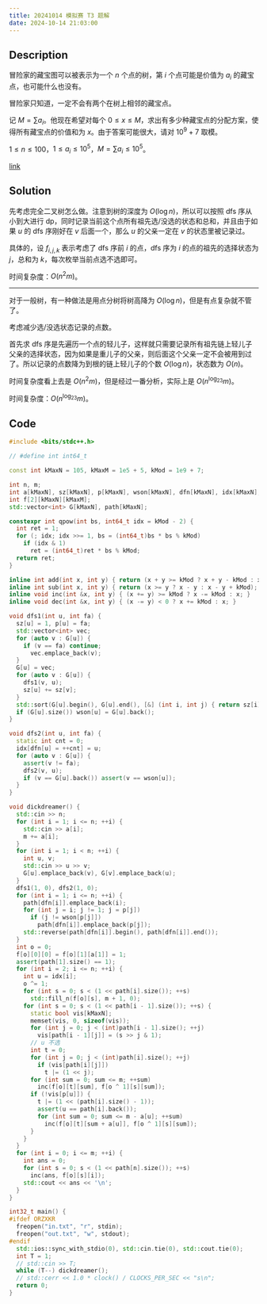 ```yaml
---
title: 20241014 模拟赛 T3 题解
date: 2024-10-14 21:03:00
---
```


## Description

冒险家的藏宝图可以被表示为一个 $n$ 个点的树，第 $i$ 个点可能是价值为 $a_i$ 的藏宝点，也可能什么也没有。

冒险家只知道，一定不会有两个在树上相邻的藏宝点。

记 $M=\sum a_i$。他现在希望对每个 $0\le x\le M$，求出有多少种藏宝点的分配方案，使得所有藏宝点的价值和为 $x$。由于答案可能很大，请对 $10^9+7$ 取模。

$1\le n\le 100$，$1\le a_i\le 10^5$，$M=\sum a_i\le 10^5$。

[link](http://zhengruioi.com/contest/1696/problem/2972)

## Solution

先考虑完全二叉树怎么做。注意到树的深度为 $O(\log n)$，所以可以按照 dfs 序从小到大进行 dp，同时记录当前这个点所有祖先选/没选的状态和总和，并且由于如果 $u$ 的 dfs 序刚好在 $v$ 后面一个，那么 $u$ 的父亲一定在 $v$ 的状态里被记录过。

具体的，设 $f_{i,j,k}$ 表示考虑了 dfs 序前 $i$ 的点，dfs 序为 $i$ 的点的祖先的选择状态为 $j$，总和为 $k$，每次枚举当前点选不选即可。

时间复杂度：$O(n^2m)$。

------------

对于一般树，有一种做法是用点分树将树高降为 $O(\log n)$，但是有点复杂就不管了。

考虑减少选/没选状态记录的点数。

首先求 dfs 序是先遍历一个点的轻儿子，这样就只需要记录所有祖先链上轻儿子父亲的选择状态，因为如果是重儿子的父亲，则后面这个父亲一定不会被用到过了。所以记录的点数降为到根的链上轻儿子的个数 $O(\log n)$，状态数为 $O(n)$。

时间复杂度看上去是 $O(n^2m)$，但是经过一番分析，实际上是 $O(n^{\log_23}m)$。

时间复杂度：$O(n^{\log_23}m)$。

## Code

```cpp
#include <bits/stdc++.h>

// #define int int64_t

const int kMaxN = 105, kMaxM = 1e5 + 5, kMod = 1e9 + 7;

int n, m;
int a[kMaxN], sz[kMaxN], p[kMaxN], wson[kMaxN], dfn[kMaxN], idx[kMaxN];
int f[2][kMaxN][kMaxM];
std::vector<int> G[kMaxN], path[kMaxN];

constexpr int qpow(int bs, int64_t idx = kMod - 2) {
  int ret = 1;
  for (; idx; idx >>= 1, bs = (int64_t)bs * bs % kMod)
    if (idx & 1)
      ret = (int64_t)ret * bs % kMod;
  return ret;
}

inline int add(int x, int y) { return (x + y >= kMod ? x + y - kMod : x + y); }
inline int sub(int x, int y) { return (x >= y ? x - y : x - y + kMod); }
inline void inc(int &x, int y) { (x += y) >= kMod ? x -= kMod : x; }
inline void dec(int &x, int y) { (x -= y) < 0 ? x += kMod : x; }

void dfs1(int u, int fa) {
  sz[u] = 1, p[u] = fa;
  std::vector<int> vec;
  for (auto v : G[u]) {
    if (v == fa) continue;
      vec.emplace_back(v);
  }
  G[u] = vec;
  for (auto v : G[u]) {
    dfs1(v, u);
    sz[u] += sz[v];
  }
  std::sort(G[u].begin(), G[u].end(), [&] (int i, int j) { return sz[i] < sz[j]; });
  if (G[u].size()) wson[u] = G[u].back();
}

void dfs2(int u, int fa) {
  static int cnt = 0;
  idx[dfn[u] = ++cnt] = u;
  for (auto v : G[u]) {
    assert(v != fa);
    dfs2(v, u);
    if (v == G[u].back()) assert(v == wson[u]);
  }
}

void dickdreamer() {
  std::cin >> n;
  for (int i = 1; i <= n; ++i) {
    std::cin >> a[i];
    m += a[i];
  }
  for (int i = 1; i < n; ++i) {
    int u, v;
    std::cin >> u >> v;
    G[u].emplace_back(v), G[v].emplace_back(u);
  }
  dfs1(1, 0), dfs2(1, 0);
  for (int i = 1; i <= n; ++i) {
    path[dfn[i]].emplace_back(i);
    for (int j = i; j != 1; j = p[j])
      if (j != wson[p[j]])
        path[dfn[i]].emplace_back(p[j]);
    std::reverse(path[dfn[i]].begin(), path[dfn[i]].end());
  }
  int o = 0;
  f[o][0][0] = f[o][1][a[1]] = 1;
  assert(path[1].size() == 1);
  for (int i = 2; i <= n; ++i) {
    int u = idx[i];
    o ^= 1;
    for (int s = 0; s < (1 << path[i].size()); ++s)
      std::fill_n(f[o][s], m + 1, 0);
    for (int s = 0; s < (1 << path[i - 1].size()); ++s) {
      static bool vis[kMaxN];
      memset(vis, 0, sizeof(vis));
      for (int j = 0; j < (int)path[i - 1].size(); ++j)
        vis[path[i - 1][j]] = (s >> j & 1);
      // u 不选
      int t = 0;
      for (int j = 0; j < (int)path[i].size(); ++j)
        if (vis[path[i][j]])
          t |= (1 << j);
      for (int sum = 0; sum <= m; ++sum)
        inc(f[o][t][sum], f[o ^ 1][s][sum]);
      if (!vis[p[u]]) {
        t |= (1 << (path[i].size() - 1));
        assert(u == path[i].back());
        for (int sum = 0; sum <= m - a[u]; ++sum)
          inc(f[o][t][sum + a[u]], f[o ^ 1][s][sum]);
      }
    }
  }
  for (int i = 0; i <= m; ++i) {
    int ans = 0;
    for (int s = 0; s < (1 << path[n].size()); ++s)
      inc(ans, f[o][s][i]);
    std::cout << ans << '\n';
  }
}

int32_t main() {
#ifdef ORZXKR
  freopen("in.txt", "r", stdin);
  freopen("out.txt", "w", stdout);
#endif
  std::ios::sync_with_stdio(0), std::cin.tie(0), std::cout.tie(0);
  int T = 1;
  // std::cin >> T;
  while (T--) dickdreamer();
  // std::cerr << 1.0 * clock() / CLOCKS_PER_SEC << "s\n";
  return 0;
}
```